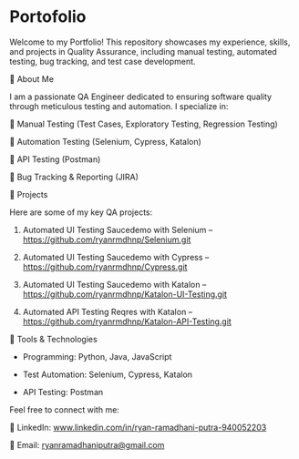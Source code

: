 # Portofolio

Welcome to my Portfolio! This repository showcases my experience, skills, and projects in Quality Assurance, including manual testing, automated testing, bug tracking, and test case development.

📌 About Me

I am a passionate QA Engineer dedicated to ensuring software quality through meticulous testing and automation. I specialize in:

🔹 Manual Testing (Test Cases, Exploratory Testing, Regression Testing)

🔹 Automation Testing (Selenium, Cypress, Katalon)

🔹 API Testing (Postman)

🔹 Bug Tracking & Reporting (JIRA)



📂 Projects

Here are some of my key QA projects:

1. Automated UI Testing Saucedemo with Selenium – https://github.com/ryanrmdhnp/Selenium.git

2. Automated UI Testing Saucedemo with Cypress – https://github.com/ryanrmdhnp/Cypress.git

3. Automated UI Testing Saucedemo with Katalon – https://github.com/ryanrmdhnp/Katalon-UI-Testing.git

4. Automated API Testing Reqres with Katalon – https://github.com/ryanrmdhnp/Katalon-API-Testing.git



🔧 Tools & Technologies

- Programming: Python, Java, JavaScript

- Test Automation: Selenium, Cypress, Katalon

- API Testing: Postman


Feel free to connect with me:

💼 LinkedIn: www.linkedin.com/in/ryan-ramadhani-putra-940052203

📧 Email: ryanramadhaniputra@gmail.com
